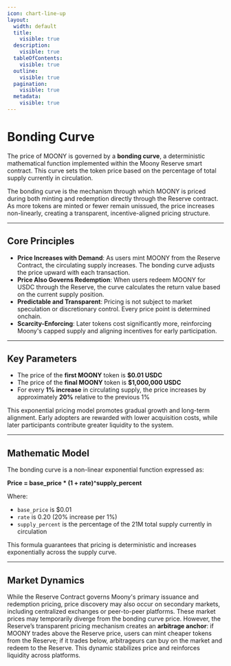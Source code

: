 ```yaml
---
icon: chart-line-up
layout:
  width: default
  title:
    visible: true
  description:
    visible: true
  tableOfContents:
    visible: true
  outline:
    visible: true
  pagination:
    visible: true
  metadata:
    visible: true
---
```


# Bonding Curve

The price of MOONY is governed by a **bonding curve**, a deterministic mathematical function implemented within the Moony Reserve smart contract. This curve sets the token price based on the percentage of total supply currently in circulation.


The bonding curve is the mechanism through which MOONY is priced during both minting and redemption directly through the Reserve contract. As more tokens are minted or fewer remain unissued, the price increases non-linearly, creating a transparent, incentive-aligned pricing structure.

***

## Core Principles&#x20;

* **Price Increases with Demand**: As users mint MOONY from the Reserve Contract, the circulating supply increases. The bonding curve adjusts the price upward with each transaction.
* **Price Also Governs Redemption**: When users redeem MOONY for USDC through the Reserve, the curve calculates the return value based on the current supply position.
* **Predictable and Transparent**: Pricing is not subject to market speculation or discretionary control. Every price point is determined onchain.
* **Scarcity-Enforcing**: Later tokens cost significantly more, reinforcing Moony's capped supply and aligning incentives for early participation.

***

## Key Parameters


* The price of the **first MOONY** token is **$0.01 USDC**
* The price of the **final MOONY** token is **$1,000,000 USDC**
* For every **1% increase** in circulating supply, the price increases by approximately **20%** relative to the previous 1%

This exponential pricing model promotes gradual growth and long-term alignment. Early adopters are rewarded with lower acquisition costs, while later participants contribute greater liquidity to the system.

***

## Mathematic Model


The bonding curve is a non-linear exponential function expressed as:

**Price = base\_price \* (1 + rate)^supply\_percent**

Where:

* `base_price` is $0.01
* `rate` is 0.20 (20% increase per 1%)
* `supply_percent` is the percentage of the 21M total supply currently in circulation

This formula guarantees that pricing is deterministic and increases exponentially across the supply curve.

***

## Market Dynamics

While the Reserve Contract governs Moony's primary issuance and redemption pricing, price discovery may also occur on secondary markets, including centralized exchanges or peer-to-peer platforms. These market prices may temporarily diverge from the bonding curve price. However, the Reserve’s transparent pricing mechanism creates an **arbitrage anchor**: if MOONY trades above the Reserve price, users can mint cheaper tokens from the Reserve; if it trades below, arbitrageurs can buy on the market and redeem to the Reserve. This dynamic stabilizes price and reinforces liquidity across platforms.
